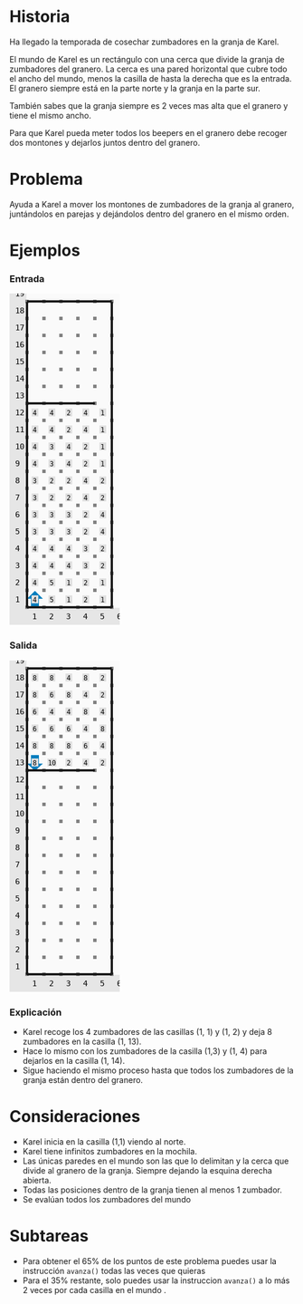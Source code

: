 # Historia

Ha llegado la temporada de cosechar zumbadores en la granja de Karel.

El mundo de Karel es un rectángulo con una cerca que divide la granja de zumbadores del granero. La cerca es una pared horizontal que cubre todo el ancho del mundo, menos la casilla de hasta la derecha que es la entrada. El granero siempre está en la parte norte y la granja en la parte sur.

También sabes que la granja siempre es 2 veces mas alta que el granero y tiene el mismo ancho.

Para que Karel pueda meter todos los beepers en el granero debe recoger dos montones y dejarlos juntos dentro del granero.

# Problema

Ayuda a Karel a mover los montones de zumbadores de la granja al granero, juntándolos en parejas y dejándolos dentro del granero en el mismo orden.

# Ejemplos

### Entrada

![Entrada1](sample.in.png)

### Salida

![Salida1](sample.out.png)

### Explicación
* Karel recoge los 4 zumbadores de las casillas (1, 1) y (1, 2) y deja 8 zumbadores en la casilla (1, 13).
* Hace lo mismo con los zumbadores de la casilla (1,3) y (1, 4) para dejarlos en la casilla (1, 14).
* Sigue haciendo el mismo proceso hasta que todos los zumbadores de la granja están dentro del granero.

# Consideraciones

* Karel inicia en la casilla (1,1) viendo al norte.
* Karel tiene infinitos zumbadores en la mochila.
* Las únicas paredes en el mundo son las que lo delimitan y la cerca que divide al granero de la granja. Siempre dejando la esquina derecha abierta.
* Todas las posiciones dentro de la granja tienen al menos 1 zumbador.
* Se evalúan todos los zumbadores del mundo

# Subtareas

* Para obtener el 65% de los puntos de este problema puedes usar la instrucción `avanza()` todas las veces que quieras
* Para el 35% restante, solo puedes usar la instruccion `avanza()` a lo más 2 veces por cada casilla en el mundo .
